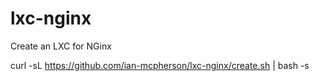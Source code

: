 # lxc-nginx
Create an LXC for NGinx


curl -sL https://github.com/ian-mcpherson/lxc-nginx/create.sh | bash -s
